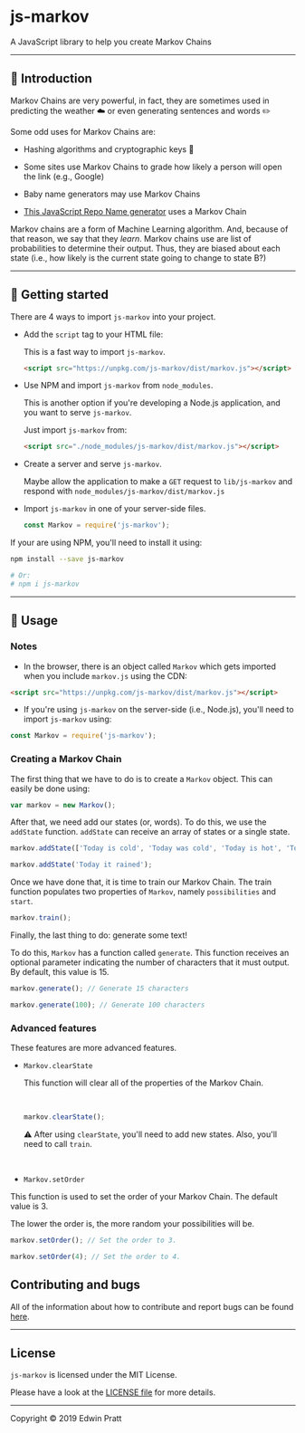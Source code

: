 # js-markov

A JavaScript library to help you create Markov Chains

---

## :beginner: Introduction

Markov Chains are very powerful, in fact, they are sometimes used in predicting the weather :cloud: or even generating sentences and words :pencil2:

Some odd uses for Markov Chains are:

* Hashing algorithms and cryptographic keys :key:

* Some sites use Markov Chains to grade how likely a person will open the link (e.g., Google)

* Baby name generators may use Markov Chains

* [This JavaScript Repo Name generator](https://mrsharpoblunto.github.io/foswig.js/) uses a Markov Chain

Markov chains are a form of Machine Learning algorithm. And, because of that reason, we say that they *learn*. Markov chains use are list of probabilities to determine their output. Thus, they are biased about each state (i.e., how likely is the current state going to change to state B?)

---

## :muscle: Getting started

There are 4 ways to import `js-markov` into your project.

- Add the `script` tag to your HTML file:

  This is a fast way to import `js-markov`.

  ```html
  <script src="https://unpkg.com/js-markov/dist/markov.js"></script>
  ```

- Use NPM and import `js-markov` from `node_modules`.

  This is another option if you're developing a Node.js application, and you want to serve `js-markov`.

  Just import `js-markov` from:

  ```html
  <script src="./node_modules/js-markov/dist/markov.js"></script>

- Create a server and serve `js-markov`.

  Maybe allow the application to make a `GET` request to `lib/js-markov` and respond with `node_modules/js-markov/dist/markov.js`

- Import `js-markov` in one of your server-side files.

  ```javascript
  const Markov = require('js-markov');
  ```

If your are using NPM, you'll need to install it using:

```bash
npm install --save js-markov

# Or:
# npm i js-markov
```

---

## :rocket: Usage

### Notes

- In the browser, there is an object called `Markov` which gets imported when you include `markov.js` using the CDN:

```html
<script src="https://unpkg.com/js-markov/dist/markov.js"></script>
```

- If you're using `js-markov` on the server-side (i.e., Node.js), you'll need to import `js-markov` using:

```javascript
const Markov = require('js-markov');
```

### Creating a Markov Chain

The first thing that we have to do is to create a `Markov` object. This can easily be done using:

```javascript
var markov = new Markov();
```

After that, we need add our states (or, words). To do this, we use the `addState` function. `addState` can receive an array of states or a single state.

```javascript
markov.addState(['Today is cold', 'Today was cold', 'Today is hot', 'Today was hot']);

markov.addState('Today it rained');
```

Once we have done that, it is time to train our Markov Chain. The train function populates two properties of `Markov`, namely `possibilities` and `start`.

```javascript
markov.train();
```

Finally, the last thing to do: generate some text!

To do this, `Markov` has a function called `generate`. This function receives an optional parameter indicating the number of characters that it must output. By default, this value is 15.

```javascript
markov.generate(); // Generate 15 characters

markov.generate(100); // Generate 100 characters
```

### Advanced features

These features are more advanced features.

- `Markov.clearState`
  
  This function will clear all of the properties of the Markov Chain.
  
  <br>

  ```javascript
  markov.clearState();
  ```

  :warning: After using `clearState`, you'll need to add new states. Also, you'll need to call `train`.

<br>

- `Markov.setOrder`

This function is used to set the order of your Markov Chain. The default value is 3.

The lower the order is, the more random your possibilities will be.

```javascript
markov.setOrder(); // Set the order to 3.

markov.setOrder(4); // Set the order to 4.
```

## Contributing and bugs

All of the information about how to contribute and report bugs can be found [here](./CONTRIBUTING.md).

---

## License

`js-markov` is licensed under the MIT License.

Please have a look at the [LICENSE file](./LICENSE) for more details.

---

Copyright :copyright: 2019 Edwin Pratt
